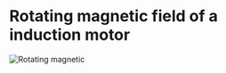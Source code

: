 # Rotating magnetic field of a induction motor

![Rotating magnetic](https://https://github.com/bohruz/Electrical-Machine/Campo-Girante.gif)
